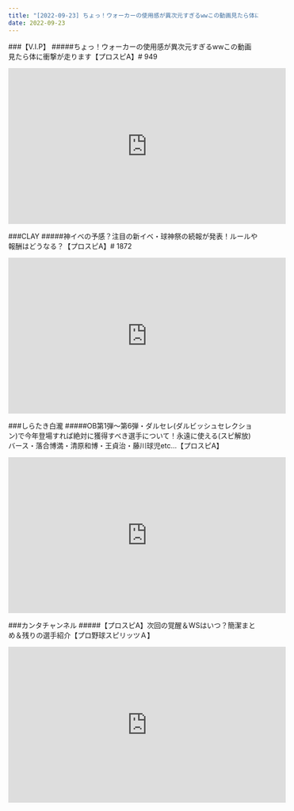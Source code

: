```yaml
---
title: "[2022-09-23] ちょっ！ウォーカーの使用感が異次元すぎるwwこの動画見たら体に衝撃が走ります【プロスピA】# 949 他"
date: 2022-09-23
---
```

###【V.I.P】
#####ちょっ！ウォーカーの使用感が異次元すぎるwwこの動画見たら体に衝撃が走ります【プロスピA】# 949
<iframe width="560" height="315" src="https://www.youtube.com/embed/42UqJY2R_24" frameborder="0" allow="accelerometer; autoplay; clipboard-write; encrypted-media; gyroscope; picture-in-picture" allowfullscreen></iframe>

###CLAY
#####神イベの予感？注目の新イベ・球神祭の続報が発表！ルールや報酬はどうなる？【プロスピA】# 1872
<iframe width="560" height="315" src="https://www.youtube.com/embed/2zInubap16U" frameborder="0" allow="accelerometer; autoplay; clipboard-write; encrypted-media; gyroscope; picture-in-picture" allowfullscreen></iframe>

###しらたき白瀧
#####OB第1弾～第6弾・ダルセレ(ダルビッシュセレクション)で今年登場すれば絶対に獲得すべき選手について！永遠に使える(スピ解放) バース・落合博満・清原和博・王貞治・藤川球児etc…【プロスピA】
<iframe width="560" height="315" src="https://www.youtube.com/embed/RWFS9PtdwBI" frameborder="0" allow="accelerometer; autoplay; clipboard-write; encrypted-media; gyroscope; picture-in-picture" allowfullscreen></iframe>

###カンタチャンネル
#####【プロスピA】次回の覚醒＆WSはいつ？簡潔まとめ＆残りの選手紹介【プロ野球スピリッツＡ】
<iframe width="560" height="315" src="https://www.youtube.com/embed/a_EnukAzHMM" frameborder="0" allow="accelerometer; autoplay; clipboard-write; encrypted-media; gyroscope; picture-in-picture" allowfullscreen></iframe>

